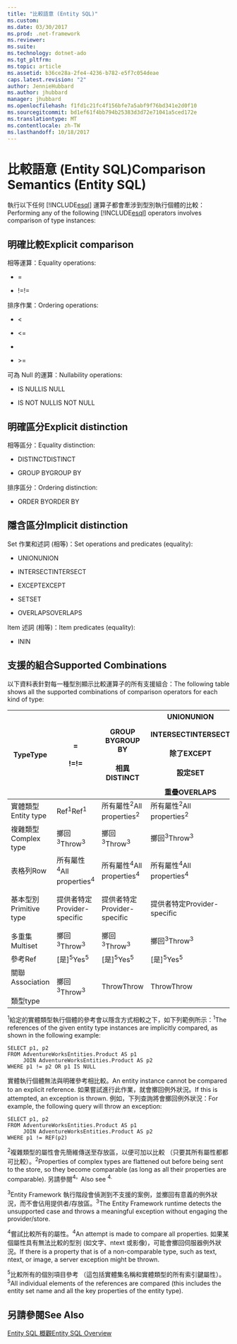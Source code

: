 ```yaml
---
title: "比較語意 (Entity SQL)"
ms.custom: 
ms.date: 03/30/2017
ms.prod: .net-framework
ms.reviewer: 
ms.suite: 
ms.technology: dotnet-ado
ms.tgt_pltfrm: 
ms.topic: article
ms.assetid: b36ce28a-2fe4-4236-b782-e5f7c054deae
caps.latest.revision: "2"
author: JennieHubbard
ms.author: jhubbard
manager: jhubbard
ms.openlocfilehash: f1fd1c21fc4f156bfe7a5abf9f76bd341e2d0f10
ms.sourcegitcommit: bd1ef61f4bb794b25383d3d72e71041a5ced172e
ms.translationtype: MT
ms.contentlocale: zh-TW
ms.lasthandoff: 10/18/2017
---
```

# <a name="comparison-semantics-entity-sql"></a><span data-ttu-id="7166d-102">比較語意 (Entity SQL)</span><span class="sxs-lookup"><span data-stu-id="7166d-102">Comparison Semantics (Entity SQL)</span></span>
<span data-ttu-id="7166d-103">執行以下任何 [!INCLUDE[esql](../../../../../../includes/esql-md.md)] 運算子都會牽涉到型別執行個體的比較：</span><span class="sxs-lookup"><span data-stu-id="7166d-103">Performing any of the following [!INCLUDE[esql](../../../../../../includes/esql-md.md)] operators involves comparison of type instances:</span></span>  
  
## <a name="explicit-comparison"></a><span data-ttu-id="7166d-104">明確比較</span><span class="sxs-lookup"><span data-stu-id="7166d-104">Explicit comparison</span></span>  
 <span data-ttu-id="7166d-105">相等運算：</span><span class="sxs-lookup"><span data-stu-id="7166d-105">Equality operations:</span></span>  
  
-   =  
  
-   <span data-ttu-id="7166d-106">!=</span><span class="sxs-lookup"><span data-stu-id="7166d-106">!=</span></span>  
  
 <span data-ttu-id="7166d-107">排序作業：</span><span class="sxs-lookup"><span data-stu-id="7166d-107">Ordering operations:</span></span>  
  
-   <  
  
-   \<=  
  
-   >  
  
-   \>=  
  
 <span data-ttu-id="7166d-108">可為 Null 的運算：</span><span class="sxs-lookup"><span data-stu-id="7166d-108">Nullability operations:</span></span>  
  
-   <span data-ttu-id="7166d-109">IS NULL</span><span class="sxs-lookup"><span data-stu-id="7166d-109">IS NULL</span></span>  
  
-   <span data-ttu-id="7166d-110">IS NOT NULL</span><span class="sxs-lookup"><span data-stu-id="7166d-110">IS NOT NULL</span></span>  
  
## <a name="explicit-distinction"></a><span data-ttu-id="7166d-111">明確區分</span><span class="sxs-lookup"><span data-stu-id="7166d-111">Explicit distinction</span></span>  
 <span data-ttu-id="7166d-112">相等區分：</span><span class="sxs-lookup"><span data-stu-id="7166d-112">Equality distinction:</span></span>  
  
-   <span data-ttu-id="7166d-113">DISTINCT</span><span class="sxs-lookup"><span data-stu-id="7166d-113">DISTINCT</span></span>  
  
-   <span data-ttu-id="7166d-114">GROUP BY</span><span class="sxs-lookup"><span data-stu-id="7166d-114">GROUP BY</span></span>  
  
 <span data-ttu-id="7166d-115">排序區分：</span><span class="sxs-lookup"><span data-stu-id="7166d-115">Ordering distinction:</span></span>  
  
-   <span data-ttu-id="7166d-116">ORDER BY</span><span class="sxs-lookup"><span data-stu-id="7166d-116">ORDER BY</span></span>  
  
## <a name="implicit-distinction"></a><span data-ttu-id="7166d-117">隱含區分</span><span class="sxs-lookup"><span data-stu-id="7166d-117">Implicit distinction</span></span>  
 <span data-ttu-id="7166d-118">Set 作業和述詞 (相等)：</span><span class="sxs-lookup"><span data-stu-id="7166d-118">Set operations and predicates (equality):</span></span>  
  
-   <span data-ttu-id="7166d-119">UNION</span><span class="sxs-lookup"><span data-stu-id="7166d-119">UNION</span></span>  
  
-   <span data-ttu-id="7166d-120">INTERSECT</span><span class="sxs-lookup"><span data-stu-id="7166d-120">INTERSECT</span></span>  
  
-   <span data-ttu-id="7166d-121">EXCEPT</span><span class="sxs-lookup"><span data-stu-id="7166d-121">EXCEPT</span></span>  
  
-   <span data-ttu-id="7166d-122">SET</span><span class="sxs-lookup"><span data-stu-id="7166d-122">SET</span></span>  
  
-   <span data-ttu-id="7166d-123">OVERLAPS</span><span class="sxs-lookup"><span data-stu-id="7166d-123">OVERLAPS</span></span>  
  
 <span data-ttu-id="7166d-124">Item 述詞 (相等)：</span><span class="sxs-lookup"><span data-stu-id="7166d-124">Item predicates (equality):</span></span>  
  
-   <span data-ttu-id="7166d-125">IN</span><span class="sxs-lookup"><span data-stu-id="7166d-125">IN</span></span>  
  
## <a name="supported-combinations"></a><span data-ttu-id="7166d-126">支援的組合</span><span class="sxs-lookup"><span data-stu-id="7166d-126">Supported Combinations</span></span>  
 <span data-ttu-id="7166d-127">以下資料表針對每一種型別顯示比較運算子的所有支援組合：</span><span class="sxs-lookup"><span data-stu-id="7166d-127">The following table shows all the supported combinations of comparison operators for each kind of type:</span></span>  
  
|<span data-ttu-id="7166d-128">**Type**</span><span class="sxs-lookup"><span data-stu-id="7166d-128">**Type**</span></span>|**=**<br /><br /> <span data-ttu-id="7166d-129">**!=**</span><span class="sxs-lookup"><span data-stu-id="7166d-129">**!=**</span></span>|<span data-ttu-id="7166d-130">**GROUP BY**</span><span class="sxs-lookup"><span data-stu-id="7166d-130">**GROUP BY**</span></span><br /><br /> <span data-ttu-id="7166d-131">**相異**</span><span class="sxs-lookup"><span data-stu-id="7166d-131">**DISTINCT**</span></span>|<span data-ttu-id="7166d-132">**UNION**</span><span class="sxs-lookup"><span data-stu-id="7166d-132">**UNION**</span></span><br /><br /> <span data-ttu-id="7166d-133">**INTERSECT**</span><span class="sxs-lookup"><span data-stu-id="7166d-133">**INTERSECT**</span></span><br /><br /> <span data-ttu-id="7166d-134">**除了**</span><span class="sxs-lookup"><span data-stu-id="7166d-134">**EXCEPT**</span></span><br /><br /> <span data-ttu-id="7166d-135">**設定**</span><span class="sxs-lookup"><span data-stu-id="7166d-135">**SET**</span></span><br /><br /> <span data-ttu-id="7166d-136">**重疊**</span><span class="sxs-lookup"><span data-stu-id="7166d-136">**OVERLAPS**</span></span>|<span data-ttu-id="7166d-137">**在**</span><span class="sxs-lookup"><span data-stu-id="7166d-137">**IN**</span></span>|<span data-ttu-id="7166d-138">**<   <=**</span><span class="sxs-lookup"><span data-stu-id="7166d-138">**<   <=**</span></span><br /><br /> <span data-ttu-id="7166d-139">**>   >=**</span><span class="sxs-lookup"><span data-stu-id="7166d-139">**>   >=**</span></span>|<span data-ttu-id="7166d-140">**ORDER BY**</span><span class="sxs-lookup"><span data-stu-id="7166d-140">**ORDER BY**</span></span>|<span data-ttu-id="7166d-141">**為 NULL**</span><span class="sxs-lookup"><span data-stu-id="7166d-141">**IS NULL**</span></span><br /><br /> <span data-ttu-id="7166d-142">**不是 NULL**</span><span class="sxs-lookup"><span data-stu-id="7166d-142">**IS NOT NULL**</span></span>|  
|-|-|-|-|-|-|-|-|  
|<span data-ttu-id="7166d-143">實體類型</span><span class="sxs-lookup"><span data-stu-id="7166d-143">Entity type</span></span>|<span data-ttu-id="7166d-144">Ref<sup>1</sup></span><span class="sxs-lookup"><span data-stu-id="7166d-144">Ref<sup>1</sup></span></span>|<span data-ttu-id="7166d-145">所有屬性<sup>2</sup></span><span class="sxs-lookup"><span data-stu-id="7166d-145">All properties<sup>2</sup></span></span>|<span data-ttu-id="7166d-146">所有屬性<sup>2</sup></span><span class="sxs-lookup"><span data-stu-id="7166d-146">All properties<sup>2</sup></span></span>|<span data-ttu-id="7166d-147">所有屬性<sup>2</sup></span><span class="sxs-lookup"><span data-stu-id="7166d-147">All properties<sup>2</sup></span></span>|<span data-ttu-id="7166d-148">擲回<sup>3</sup></span><span class="sxs-lookup"><span data-stu-id="7166d-148">Throw<sup>3</sup></span></span>|<span data-ttu-id="7166d-149">擲回<sup>3</sup></span><span class="sxs-lookup"><span data-stu-id="7166d-149">Throw<sup>3</sup></span></span>|<span data-ttu-id="7166d-150">Ref<sup>1</sup></span><span class="sxs-lookup"><span data-stu-id="7166d-150">Ref<sup>1</sup></span></span>|  
|<span data-ttu-id="7166d-151">複雜類型</span><span class="sxs-lookup"><span data-stu-id="7166d-151">Complex type</span></span>|<span data-ttu-id="7166d-152">擲回<sup>3</sup></span><span class="sxs-lookup"><span data-stu-id="7166d-152">Throw<sup>3</sup></span></span>|<span data-ttu-id="7166d-153">擲回<sup>3</sup></span><span class="sxs-lookup"><span data-stu-id="7166d-153">Throw<sup>3</sup></span></span>|<span data-ttu-id="7166d-154">擲回<sup>3</sup></span><span class="sxs-lookup"><span data-stu-id="7166d-154">Throw<sup>3</sup></span></span>|<span data-ttu-id="7166d-155">擲回<sup>3</sup></span><span class="sxs-lookup"><span data-stu-id="7166d-155">Throw<sup>3</sup></span></span>|<span data-ttu-id="7166d-156">擲回<sup>3</sup></span><span class="sxs-lookup"><span data-stu-id="7166d-156">Throw<sup>3</sup></span></span>|<span data-ttu-id="7166d-157">擲回<sup>3</sup></span><span class="sxs-lookup"><span data-stu-id="7166d-157">Throw<sup>3</sup></span></span>|<span data-ttu-id="7166d-158">擲回<sup>3</sup></span><span class="sxs-lookup"><span data-stu-id="7166d-158">Throw<sup>3</sup></span></span>|  
|<span data-ttu-id="7166d-159">表格列</span><span class="sxs-lookup"><span data-stu-id="7166d-159">Row</span></span>|<span data-ttu-id="7166d-160">所有屬性<sup>4</sup></span><span class="sxs-lookup"><span data-stu-id="7166d-160">All properties<sup>4</sup></span></span>|<span data-ttu-id="7166d-161">所有屬性<sup>4</sup></span><span class="sxs-lookup"><span data-stu-id="7166d-161">All properties<sup>4</sup></span></span>|<span data-ttu-id="7166d-162">所有屬性<sup>4</sup></span><span class="sxs-lookup"><span data-stu-id="7166d-162">All properties<sup>4</sup></span></span>|<span data-ttu-id="7166d-163">擲回<sup>3</sup></span><span class="sxs-lookup"><span data-stu-id="7166d-163">Throw<sup>3</sup></span></span>|<span data-ttu-id="7166d-164">擲回<sup>3</sup></span><span class="sxs-lookup"><span data-stu-id="7166d-164">Throw<sup>3</sup></span></span>|<span data-ttu-id="7166d-165">所有屬性<sup>4</sup></span><span class="sxs-lookup"><span data-stu-id="7166d-165">All properties<sup>4</sup></span></span>|<span data-ttu-id="7166d-166">擲回<sup>3</sup></span><span class="sxs-lookup"><span data-stu-id="7166d-166">Throw<sup>3</sup></span></span>|  
|<span data-ttu-id="7166d-167">基本型別</span><span class="sxs-lookup"><span data-stu-id="7166d-167">Primitive type</span></span>|<span data-ttu-id="7166d-168">提供者特定</span><span class="sxs-lookup"><span data-stu-id="7166d-168">Provider-specific</span></span>|<span data-ttu-id="7166d-169">提供者特定</span><span class="sxs-lookup"><span data-stu-id="7166d-169">Provider-specific</span></span>|<span data-ttu-id="7166d-170">提供者特定</span><span class="sxs-lookup"><span data-stu-id="7166d-170">Provider-specific</span></span>|<span data-ttu-id="7166d-171">提供者特定</span><span class="sxs-lookup"><span data-stu-id="7166d-171">Provider-specific</span></span>|<span data-ttu-id="7166d-172">提供者特定</span><span class="sxs-lookup"><span data-stu-id="7166d-172">Provider-specific</span></span>|<span data-ttu-id="7166d-173">提供者特定</span><span class="sxs-lookup"><span data-stu-id="7166d-173">Provider-specific</span></span>|<span data-ttu-id="7166d-174">提供者特定</span><span class="sxs-lookup"><span data-stu-id="7166d-174">Provider-specific</span></span>|  
|<span data-ttu-id="7166d-175">多重集</span><span class="sxs-lookup"><span data-stu-id="7166d-175">Multiset</span></span>|<span data-ttu-id="7166d-176">擲回<sup>3</sup></span><span class="sxs-lookup"><span data-stu-id="7166d-176">Throw<sup>3</sup></span></span>|<span data-ttu-id="7166d-177">擲回<sup>3</sup></span><span class="sxs-lookup"><span data-stu-id="7166d-177">Throw<sup>3</sup></span></span>|<span data-ttu-id="7166d-178">擲回<sup>3</sup></span><span class="sxs-lookup"><span data-stu-id="7166d-178">Throw<sup>3</sup></span></span>|<span data-ttu-id="7166d-179">擲回<sup>3</sup></span><span class="sxs-lookup"><span data-stu-id="7166d-179">Throw<sup>3</sup></span></span>|<span data-ttu-id="7166d-180">擲回<sup>3</sup></span><span class="sxs-lookup"><span data-stu-id="7166d-180">Throw<sup>3</sup></span></span>|<span data-ttu-id="7166d-181">擲回<sup>3</sup></span><span class="sxs-lookup"><span data-stu-id="7166d-181">Throw<sup>3</sup></span></span>|<span data-ttu-id="7166d-182">擲回<sup>3</sup></span><span class="sxs-lookup"><span data-stu-id="7166d-182">Throw<sup>3</sup></span></span>|  
|<span data-ttu-id="7166d-183">參考</span><span class="sxs-lookup"><span data-stu-id="7166d-183">Ref</span></span>|<span data-ttu-id="7166d-184">[是]<sup>5</sup></span><span class="sxs-lookup"><span data-stu-id="7166d-184">Yes<sup>5</sup></span></span>|<span data-ttu-id="7166d-185">[是]<sup>5</sup></span><span class="sxs-lookup"><span data-stu-id="7166d-185">Yes<sup>5</sup></span></span>|<span data-ttu-id="7166d-186">[是]<sup>5</sup></span><span class="sxs-lookup"><span data-stu-id="7166d-186">Yes<sup>5</sup></span></span>|<span data-ttu-id="7166d-187">[是]<sup>5</sup></span><span class="sxs-lookup"><span data-stu-id="7166d-187">Yes<sup>5</sup></span></span>|<span data-ttu-id="7166d-188">Throw</span><span class="sxs-lookup"><span data-stu-id="7166d-188">Throw</span></span>|<span data-ttu-id="7166d-189">Throw</span><span class="sxs-lookup"><span data-stu-id="7166d-189">Throw</span></span>|<span data-ttu-id="7166d-190">[是]<sup>5</sup></span><span class="sxs-lookup"><span data-stu-id="7166d-190">Yes<sup>5</sup></span></span>|  
|<span data-ttu-id="7166d-191">關聯</span><span class="sxs-lookup"><span data-stu-id="7166d-191">Association</span></span><br /><br /> <span data-ttu-id="7166d-192">類型</span><span class="sxs-lookup"><span data-stu-id="7166d-192">type</span></span>|<span data-ttu-id="7166d-193">擲回<sup>3</sup></span><span class="sxs-lookup"><span data-stu-id="7166d-193">Throw<sup>3</sup></span></span>|<span data-ttu-id="7166d-194">Throw</span><span class="sxs-lookup"><span data-stu-id="7166d-194">Throw</span></span>|<span data-ttu-id="7166d-195">Throw</span><span class="sxs-lookup"><span data-stu-id="7166d-195">Throw</span></span>|<span data-ttu-id="7166d-196">Throw</span><span class="sxs-lookup"><span data-stu-id="7166d-196">Throw</span></span>|<span data-ttu-id="7166d-197">擲回<sup>3</sup></span><span class="sxs-lookup"><span data-stu-id="7166d-197">Throw<sup>3</sup></span></span>|<span data-ttu-id="7166d-198">擲回<sup>3</sup></span><span class="sxs-lookup"><span data-stu-id="7166d-198">Throw<sup>3</sup></span></span>|<span data-ttu-id="7166d-199">擲回<sup>3</sup></span><span class="sxs-lookup"><span data-stu-id="7166d-199">Throw<sup>3</sup></span></span>|  
  
 <span data-ttu-id="7166d-200"><sup>1</sup>給定的實體類型執行個體的參考會以隱含方式相較之下，如下列範例所示：</span><span class="sxs-lookup"><span data-stu-id="7166d-200"><sup>1</sup>The references of the given entity type instances are implicitly compared, as shown in the following example:</span></span>  
  
```  
SELECT p1, p2   
FROM AdventureWorksEntities.Product AS p1   
     JOIN AdventureWorksEntities.Product AS p2   
WHERE p1 != p2 OR p1 IS NULL  
```  
  
 <span data-ttu-id="7166d-201">實體執行個體無法與明確參考相比較。</span><span class="sxs-lookup"><span data-stu-id="7166d-201">An entity instance cannot be compared to an explicit reference.</span></span> <span data-ttu-id="7166d-202">如果嘗試進行此作業，就會擲回例外狀況。</span><span class="sxs-lookup"><span data-stu-id="7166d-202">If this is attempted, an exception is thrown.</span></span> <span data-ttu-id="7166d-203">例如，下列查詢將會擲回例外狀況：</span><span class="sxs-lookup"><span data-stu-id="7166d-203">For example, the following query will throw an exception:</span></span>  
  
```  
SELECT p1, p2   
FROM AdventureWorksEntities.Product AS p1   
     JOIN AdventureWorksEntities.Product AS p2   
WHERE p1 != REF(p2)  
```  
  
 <span data-ttu-id="7166d-204"><sup>2</sup>複雜類型的屬性會先簡維傳送至存放區，以便可加以比較 （只要其所有屬性都都可比較）。</span><span class="sxs-lookup"><span data-stu-id="7166d-204"><sup>2</sup>Properties of complex types are flattened out before being sent to the store, so they become comparable (as long as all their properties are comparable).</span></span> <span data-ttu-id="7166d-205">另請參閱<sup>4。</sup></span><span class="sxs-lookup"><span data-stu-id="7166d-205">Also see <sup>4.</sup></span></span>  
  
 <span data-ttu-id="7166d-206"><sup>3</sup>Entity Framework 執行階段會偵測到不支援的案例，並擲回有意義的例外狀況，而不會佔用提供者/存放區。</span><span class="sxs-lookup"><span data-stu-id="7166d-206"><sup>3</sup>The Entity Framework runtime detects the unsupported case and throws a meaningful exception without engaging the provider/store.</span></span>  
  
 <span data-ttu-id="7166d-207"><sup>4</sup>嘗試比較所有的屬性。</span><span class="sxs-lookup"><span data-stu-id="7166d-207"><sup>4</sup>An attempt is made to compare all properties.</span></span> <span data-ttu-id="7166d-208">如果某個屬性具有無法比較的型別 (如文字、ntext 或影像)，可能會擲回伺服器例外狀況。</span><span class="sxs-lookup"><span data-stu-id="7166d-208">If there is a property that is of a non-comparable type, such as text, ntext, or image, a server exception might be thrown.</span></span>  
  
 <span data-ttu-id="7166d-209"><sup>5</sup>比較所有的個別項目參考 （這包括實體集名稱和實體類型的所有索引鍵屬性）。</span><span class="sxs-lookup"><span data-stu-id="7166d-209"><sup>5</sup>All individual elements of the references are compared (this includes the entity set name and all the key properties of the entity type).</span></span>  
  
## <a name="see-also"></a><span data-ttu-id="7166d-210">另請參閱</span><span class="sxs-lookup"><span data-stu-id="7166d-210">See Also</span></span>  
 [<span data-ttu-id="7166d-211">Entity SQL 概觀</span><span class="sxs-lookup"><span data-stu-id="7166d-211">Entity SQL Overview</span></span>](../../../../../../docs/framework/data/adonet/ef/language-reference/entity-sql-overview.md)
